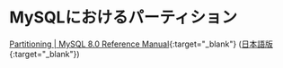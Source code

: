 # MySQLにおけるパーティション

[Partitioning \| MySQL 8.0 Reference Manual](https://dev.mysql.com/doc/refman/8.0/en/partitioning.html){:target="_blank"} ([日本語版](https://dev.mysql.com/doc/refman/8.0/ja/partitioning.html){:target="_blank"})
